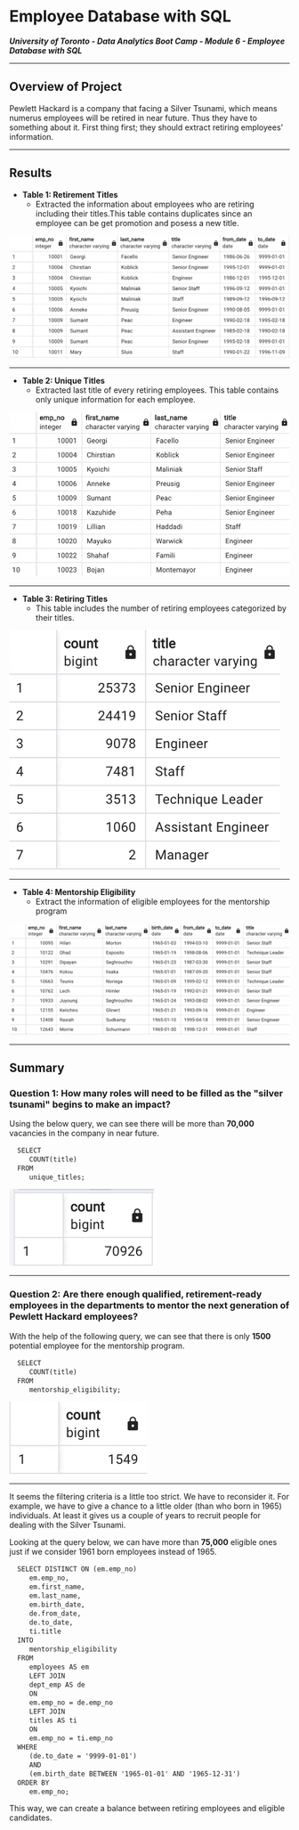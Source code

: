 # Employee Database with SQL

***University of Toronto - Data Analytics Boot Camp - Module 6 - Employee Database with SQL***

---

## Overview of Project

Pewlett Hackard is a company that facing a Silver Tsunami, which means numerus employees will be retired in near future. Thus they have to something about it. First thing first; they should extract retiring employees' information.

---

## Results

* **Table 1: Retirement Titles**
    * Extracted the information about employees who are retiring including their titles.This table contains duplicates since an employee can be get promotion and posess a new title.
  
![](/Resources/Table1.png)

---

* **Table 2: Unique Titles**
    * Extracted last title of every retiring employees. This table contains only unique information for each employee.

![](/Resources/Table2.png)

---

* **Table 3: Retiring Titles**
    * This table includes the number of retiring employees categorized by their titles.

![](/Resources/Table3.png)

---

* **Table 4: Mentorship Eligibility**
    * Extract the information of eligible employees for the mentorship program
  
![](/Resources/Table4.png)

---

## Summary

### Question 1: How many roles will need to be filled as the "silver tsunami" begins to make an impact?

Using the below query, we can see there will be more than **70,000** vacancies in the company in near future.

      SELECT
         COUNT(title)
      FROM
         unique_titles;
   
![](/Resources/Table5.png)
   
---   

### Question 2: Are there enough qualified, retirement-ready employees in the departments to mentor the next generation of Pewlett Hackard employees?

With the help of the following query, we can see that there is only **1500** potential employee for the mentorship program.

      SELECT
         COUNT(title)
      FROM
         mentorship_eligibility;
         
![](/Resources/Table6.png)

---

It seems the filtering criteria is a little too strict. We have to reconsider it. For example, we have to give a chance to a little older (than who born in 1965) individuals. At least it gives us a couple of years to recruit people for dealing with the Silver Tsunami.

Looking at the query below, we can have more than **75,000** eligible ones just if we consider 1961 born employees instead of 1965.

      SELECT DISTINCT ON (em.emp_no)
         em.emp_no,
         em.first_name,
         em.last_name,
         em.birth_date,
         de.from_date,
         de.to_date,
         ti.title
      INTO
         mentorship_eligibility
      FROM
         employees AS em
         LEFT JOIN
         dept_emp AS de
         ON
         em.emp_no = de.emp_no
         LEFT JOIN
         titles AS ti
         ON
         em.emp_no = ti.emp_no
      WHERE
         (de.to_date = '9999-01-01')
         AND
         (em.birth_date BETWEEN '1965-01-01' AND '1965-12-31')
      ORDER BY
         em.emp_no;
         
This way, we can create a balance between retiring employees and eligible candidates.
